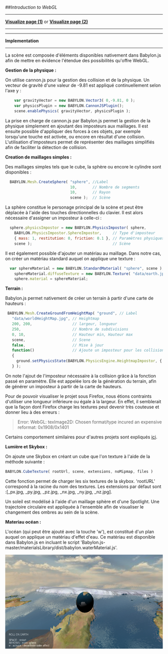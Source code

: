 ##*Introduction to WebGL*

-----
[**Visualize page (1)**](https://rawgit.com/Modelisation5ETI/WebGL_Intro/master/index.html) or [**Visualize page (2)**](http://htmlpreview.github.io/?https://github.com/Modelisation5ETI/WebGL_Intro/master/index.html)

-----

-----
**Implementation**

-----
La scène est composée d'éléments disponibles nativement dans Babylon.js afin de mettre en évidence l'étendue des possibilités qu'offre WebGL. 

**Gestion de la physique :**

On utilise cannon.js pour la gestion des collision et de la physique. Un vecteur de gravité d'une valeur de -9.81 est appliqué continuellement selon l'axe y : 

```javascript
    var gravityVector = new BABYLON.Vector3( 0,-9.81, 0 );
    var physicsPlugin = new BABYLON.CannonJSPlugin();
    scene.enablePhysics( gravityVector, physicsPlugin );
```
La prise en charge de cannon.js par Babylon.js permet la gestion de la physique simplement en ajoutant des imposteurs aux maillages. Il est ensuite possible d'appliquer des forces à ces objets, par exemple lorsqu'une touche est activée, ou encore en résultat d'une collision. L'utilisation d'imposteurs permet de représenter des maillages simplifiés afin de faciliter la détection de collision.

**Creation de maillages simples :**

Des maillages simples tels que le cube, la sphère ou encore le cylindre sont disponibles :

```javascript  
  BABYLON.Mesh.CreateSphere( "sphere", //Label
                             10,       // Nombre de segments
                             10,       // Rayon
                             scene );  // Scène
```
La sphère constitue le personage principal de la scène et peut être déplacée à l'aide des touches directionnelles du clavier. Il est alors nécessaire d'assigner un imposteur à celle-ci :

```javascript  
  sphere.physicsImpostor = new BABYLON.PhysicsImpostor( sphere,
    BABYLON.PhysicsImpostor.SphereImpostor,     // Type d'imposteur
    { mass: 1, restitution: 0, friction: 0.1 }, // Paramètres physiques
    scene );                                    // Scène
```

Il est également possible d'ajouter un matériau au maillage. Dans notre cas, on créer un matériau standard auquel on applique une texture :
```javascript  
  var sphereMaterial = new BABYLON.StandardMaterial( "sphere", scene );
    sphereMaterial.diffuseTexture = new BABYLON.Texture( "data/earth.jpg", scene );
    sphere.material = sphereMaterial;
```

**Terrain :**

Babylon.js permet nativement de créer un terrain à partir d'une carte de hauteurs :

 ```javascript   
  BABYLON.Mesh.CreateGroundFromHeightMap( "ground", // Label
    "data/worldHeightMap.jpg", // Heightmap
    200, 200,                  // largeur, longueur
    250,                       // Nombre de subdivisions
    0, 10,                     // Hauteur min, Hauteur max
    scene,                     // Scene
    false,                     // Mise à jour
    function()                 // Ajoute un imposteur pour les collisions
    {
      ground.setPhysicsState(BABYLON.PhysicsEngine.HeightmapImpostor, { mass: 0 });
    } );
```
  On note l'ajout de l'imposteur nécessaire à la collision grâce à la fonction passé en paramètre. Elle est appelée lors de la génération du terrain, afin de générer un imposteur à partir de la carte de hauteurs.

  Pour de pouvoir visualiser le projet sous Firefox, nous étions contraints d'utiliser une longueur inférieure ou égale à la largeur. En effet, il semblerait que la façon dont Firefox charge les textures peut devenir très couteuse et donner lieu à des erreurs :

>Error: WebGL: texImage2D: Chosen format/type incured an expensive reformat: 0x1908/0x1401

Certains comportement similaires pour d'autres projets sont expliqués [ici](https://github.com/mrdoob/three.js/issues/9109#issuecomment-254076793).

**Lumière et Skybox :**

On ajoute une Skybox en créant un cube que l'on texture à l'aide de la méthode suivante :
 ```javascript  
BABYLON.CubeTexture( rootUrl, scene, extensions, noMipmap, files )
 ```
Cette fonction permet de charger les six textures de la skybox. 'rootURL' correspond à la racine du nom des textures. Les extensions par défaut sont :[_px.jpg, _py.jpg, _pz.jpg, _nx.jpg, _ny.jpg, _nz.jpg].

Un soleil est modélisé à l'aide d'un maillage sphère et d'une Spotlight. Une trajectoire circulaire est appliquée à l'ensemble afin de visualiser le changement des ombres au sein de la scène.

**Materiau océan :**

L'océan (qui peut être ajouté avec la touche 'w'), est constitué d'un plan auquel on applique un matériau d'effet d'eau. Ce matériau est disponible dans Babylon.js en incluant le script 'Babylon.js-master/materialsLibrary/dist/babylon.waterMaterial.js'.

 <img src="./screenshot.png" alt="screenshot" width="600" height="300" />
